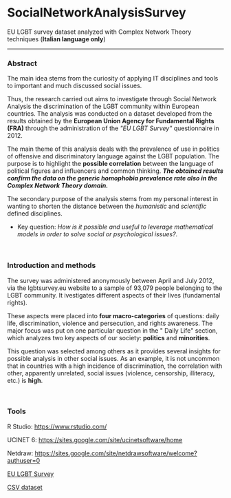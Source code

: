 # SocialNetworkAnalysisSurvey
EU LGBT survey dataset analyzed with Complex Network Theory techniques (**Italian language only**)

---------------------------------------------------------------------------------------------------

### Abstract

The main idea stems from the curiosity of applying IT disciplines and tools to important and much discussed social issues.

Thus, the research carried out aims to investigate through Social Network Analysis the discrimination of the LGBT community within European countries.
The analysis was conducted on a dataset developed from the results obtained by the **European Union Agency for Fundamental Rights (FRA)** through the administration of the *"EU LGBT Survey"* questionnaire in 2012.

The main theme of this analysis deals with the prevalence of use in politics of offensive and discriminatory language against the LGBT population. The purpose is to highlight the **possible correlation** between the language of political figures and influencers and common thinking.
***The obtained results confirm the data on the generic homophobia prevalence rate also in the Complex Network Theory domain.***

The secondary purpose of the analysis stems from my personal interest in wanting to shorten the distance between the *humanistic* and *scientific* defined disciplines. 
- Key question: *How is it possible and useful to leverage mathematical models in order to solve social or psychological issues?*.

<br />

### Introduction and methods
 
The survey was administered anonymously between April and July 2012, via the lgbtsurvey.eu website to a sample of 93,079 people belonging to the LGBT community. It ivestigates different aspects of their lives (fundamental rights). 

These aspects were placed into **four macro-categories** of questions: daily life, discrimination, violence and persecution, and rights awareness.
The major focus was put on one particular question in the " Daily Life" section, which analyzes two key aspects of our society: **politics** and **minorities**. 

This question was selected among others as it provides several insights for possible analysis in other social issues. As an example,  it is not uncommon that in countries with a high incidence of discrimination, the correlation with other, apparently unrelated, social issues (violence, censorship, illiteracy, etc.) is **high**.

<br />

### Tools

  R Studio: https://www.rstudio.com/
  
  UCINET 6: https://sites.google.com/site/ucinetsoftware/home
  
  Netdraw: https://sites.google.com/site/netdrawsoftware/welcome?authuser=0
  
  [EU LGBT Survey](https://fra.europa.eu/sites/default/files/eu-lgbt-survey-technical-report_en.pdf)
  
  [CSV dataset](https://www.kaggle.com/ruslankl/european-union-lgbt-survey-2012?select=LGBT_Survey_ViolenceAndHarassment.csv)

